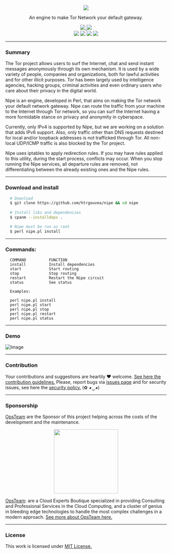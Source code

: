 <p align="center">
  <img src="https://heitorgouvea.me/images/projects/nipe/logo.png">
  <p align="center">An engine to make Tor Network your default gateway.</p>
  <p align="center">
    <a href="/LICENSE.md">
      <img src="https://img.shields.io/badge/license-MIT-blue.svg">
    </a>
    <a href="https://github.com/htrgouvea/nipe/releases">
      <img src="https://img.shields.io/badge/version-0.9.7-blue.svg">
    </a>
     <br/>
    <img src="https://github.com/htrgouvea/nipe/actions/workflows/linter.yml/badge.svg">
    <img src="https://github.com/htrgouvea/nipe/actions/workflows/zarn.yml/badge.svg">
    <img src="https://github.com/htrgouvea/nipe/actions/workflows/security-gate.yml/badge.svg">
    <img src="https://github.com/htrgouvea/nipe/actions/workflows/test-on-ubuntu.yml/badge.svg">
  </p>
</p>

---

### Summary

The Tor project allows users to surf the Internet, chat and send instant messages anonymously through its own mechanism. 
It is used by a wide variety of people, companies and organizations, both for lawful activities and for other illicit purposes. Tor has been largely used by intelligence agencies, hacking groups, criminal activities and even ordinary users who care about their privacy in the digital world.
  
Nipe is an engine, developed in Perl, that aims on making the Tor network your default network gateway. Nipe can route the traffic from your machine to the Internet through Tor network, so you can surf the Internet having a more formidable stance on privacy and anonymity in cyberspace.

Currently, only IPv4 is supported by Nipe, but we are working on a solution that adds IPv6 support. Also, only traffic other than DNS requests destined for local and/or loopback addresses is not trafficked through Tor. All non-local UDP/ICMP traffic is also blocked by the Tor project.

Nipe uses iptables to apply redirection rules. If you may have rules applied to this utility, during the start process, conflicts may occur. When you stop running the Nipe services, all departure rules are removed, not differentiating between the already existing ones and the Nipe rules.

---

### Download and install

```bash
  # Download
  $ git clone https://github.com/htrgouvea/nipe && cd nipe
    
  # Install libs and dependencies
  $ cpanm --installdeps .

  # Nipe must be run as root
  $ perl nipe.pl install
```
---

### Commands:
```
  COMMAND          FUNCTION
  install          Install dependencies
  start            Start routing
  stop             Stop routing
  restart          Restart the Nipe circuit
  status           See status

  Examples:

  perl nipe.pl install
  perl nipe.pl start
  perl nipe.pl stop
  perl nipe.pl restart
  perl nipe.pl status
```

---

### Demo

![Image](https://heitorgouvea.me/images/projects/nipe/demo.gif)

---

### Contribution

Your contributions and suggestions are heartily ♥ welcome. [See here the contribution guidelines.](/.github/CONTRIBUTING.md) Please, report bugs via [issues page](https://github.com/htrgouvea/nipe/issues) and for security issues, see here the [security policy.](/SECURITY.md) (✿ ◕‿◕)

---

### Sponsorship

[OpsTeam](https://bit.ly/nipe-and-opsteam) are the Sponsor of this project helping across the costs of the development and the maintenance. 

<p align="center">
  <a href="https://bit.ly/nipe-and-opsteam"><img src="https://heitorgouvea.me/images/assets/opsteam-logo.svg" style="width: 200px"></a>
  <p align="center"></p>
</p>

[OpsTeam](https://bit.ly/nipe-and-opsteam): are a Cloud Experts Boutique specialized in providing Consulting and Professional Services in the Cloud Computing, and a cluster of genius in bleeding edge technologies to handle the most complex challenges in a modern approach. [See more about OpsTeam here.](https://bit.ly/nipe-and-opsteam)

---

### License

This work is licensed under [MIT License.](/LICENSE.md)
